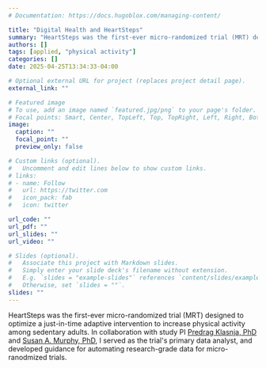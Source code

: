 ```yaml
---
# Documentation: https://docs.hugoblox.com/managing-content/

title: "Digital Health and HeartSteps"
summary: "HeartSteps was the first-ever micro-randomized trial (MRT) designed to optimize a just-in-time adaptive intervention to increase physical activity among sedentary adults."
authors: []
tags: [applied, "physical activity"]
categories: []
date: 2025-04-25T13:34:33-04:00

# Optional external URL for project (replaces project detail page).
external_link: ""

# Featured image
# To use, add an image named `featured.jpg/png` to your page's folder.
# Focal points: Smart, Center, TopLeft, Top, TopRight, Left, Right, BottomLeft, Bottom, BottomRight.
image:
  caption: ""
  focal_point: ""
  preview_only: false

# Custom links (optional).
#   Uncomment and edit lines below to show custom links.
# links:
# - name: Follow
#   url: https://twitter.com
#   icon_pack: fab
#   icon: twitter

url_code: ""
url_pdf: ""
url_slides: ""
url_video: ""

# Slides (optional).
#   Associate this project with Markdown slides.
#   Simply enter your slide deck's filename without extension.
#   E.g. `slides = "example-slides"` references `content/slides/example-slides.md`.
#   Otherwise, set `slides = ""`.
slides: ""
---
```


HeartSteps was the first-ever micro-randomized trial (MRT) designed to optimize
a just-in-time adaptive intervention to increase physical activity among
sedentary adults. In collaboration with study PI [Predrag Klasnja,
PhD](https://www.pedjaklasnja.com/) and [Susan A. Murphy,
PhD](https://people.seas.harvard.edu/~samurphy/), I served as the trial's
primary data analyst, and developed guidance for automating research-grade data for micro-ranodmized trials.